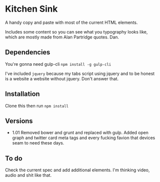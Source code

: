 # Kitchen Sink

A handy copy and paste with most of the current HTML elements.

Includes some content so you can see what you typography looks like, which are mostly made from Alan Partridge quotes. Dan.

## Dependencies

You're gonna need gulp-cli `npm install -g gulp-cli`

I've included `jquery` because my tabs script using jquery and to be honest is a website a website without jquery. Don't answer that.

## Installation

Clone this then run `npm install`


## Versions

- 1.01 Removed bower and grunt and replaced with gulp. Added open graph and twitter card meta tags and every fucking favion that devices seam to need these days.

## To do

Check the current spec and add additional elements. I'm thinking video, audio and shit like that.
